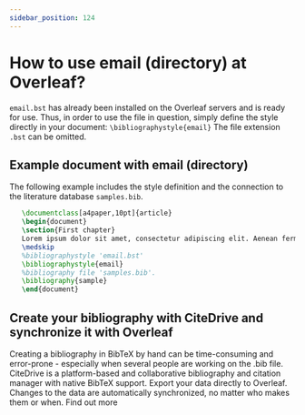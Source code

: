 ```yaml
---
sidebar_position: 124
---
```


# How to use email (directory) at Overleaf?
`email.bst` has already been installed on the Overleaf servers and is ready for use. Thus, in order to use the file in question, simply define the style directly in your document: `\bibliographystyle{email}` The file extension `.bst` can be omitted.

## Example document with email (directory)
The following example includes the style definition and the connection to the literature database `samples.bib`.
```tex
   \documentclass[a4paper,10pt]{article}
   \begin{document}
   \section{First chapter}
   Lorem ipsum dolor sit amet, consectetur adipiscing elit. Aenean fermentum justo massa, ut maximus mauris sodales et. Aenean vel elit a erat rhoncus pharetra.
   \medskip
   %bibliographystyle 'email.bst'
   \bibliographystyle{email}
   %bibliography file 'samples.bib'.
   \bibliography{sample}
   \end{document}
```

## Create your bibliography with CiteDrive and synchronize it with Overleaf
Creating a bibliography in BibTeX by hand can be time-consuming and error-prone - especially when several people are working on the .bib file. CiteDrive is a platform-based and collaborative bibliography and citation manager with native BibTeX support. Export your data directly to Overleaf. Changes to the data are automatically synchronized, no matter who makes them or when. Find out more
